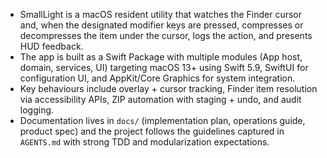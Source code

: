 - SmallLight is a macOS resident utility that watches the Finder cursor and, when the designated modifier keys are pressed, compresses or decompresses the item under the cursor, logs the action, and presents HUD feedback.
- The app is built as a Swift Package with multiple modules (App host, domain, services, UI) targeting macOS 13+ using Swift 5.9, SwiftUI for configuration UI, and AppKit/Core Graphics for system integration.
- Key behaviours include overlay + cursor tracking, Finder item resolution via accessibility APIs, ZIP automation with staging + undo, and audit logging.
- Documentation lives in `docs/` (implementation plan, operations guide, product spec) and the project follows the guidelines captured in `AGENTS.md` with strong TDD and modularization expectations.
